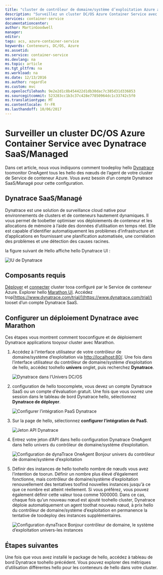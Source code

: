 ```yaml
---
title: "cluster de contrôleur de domaine/système d’exploitation Azure aaaMonitor - Dynatrace | Documents Microsoft"
description: "Surveillez un cluster DC/OS Azure Container Service avec Dynatrace. Déployer hello Dynatrace OneAgent à l’aide du tableau de bord hello contrôleur de domaine/système d’exploitation."
services: container-service
documentationcenter: 
author: MartinGoodwell
manager: 
editor: 
tags: acs, azure-container-service
keywords: Conteneurs, DC/OS, Azure
ms.assetid: 
ms.service: container-service
ms.devlang: na
ms.topic: article
ms.tgt_pltfrm: na
ms.workload: na
ms.date: 12/13/2016
ms.author: rogardle
ms.custom: mvc
ms.openlocfilehash: 9e2e2d1c8b454422d1db30dac7c385d31d336853
ms.sourcegitcommit: 523283cc1b3c37c428e77850964dc1c33742c5f0
ms.translationtype: MT
ms.contentlocale: fr-FR
ms.lasthandoff: 10/06/2017
---
```

# <a name="monitor-an-azure-container-service-dcos-cluster-with-dynatrace-saasmanaged"></a>Surveiller un cluster DC/OS Azure Container Service avec Dynatrace SaaS/Managed
Dans cet article, nous vous indiquons comment toodeploy hello [Dynatrace](https://www.dynatrace.com/) toomonitor OneAgent tous les hello des nœuds de l’agent de votre cluster de Service de conteneur Azure. Vous avez besoin d’un compte Dynatrace SaaS/Managé pour cette configuration. 

## <a name="dynatrace-saasmanaged"></a>Dynatrace SaaS/Managé
Dynatrace est une solution de surveillance cloud native pour environnements de clusters et de conteneurs hautement dynamiques. Il vous permet de toobetter optimiser vos déploiements de conteneur et les allocations de mémoire à l’aide des données d’utilisation en temps réel. Elle est capable d’identifier automatiquement les problèmes d’infrastructure et d’applications en fournissant une planification automatisée, une corrélation des problèmes et une détection des causes racines.

la figure suivant de Hello affiche hello Dynatrace UI :

![IU de Dynatrace](./media/container-service-monitoring-dynatrace/dynatrace.png)

## <a name="prerequisites"></a>Composants requis 
[Déployer](container-service-deployment.md) et [connecter](./../container-service-connect.md) cluster tooa configuré par le Service de conteneur Azure. Explorer hello [Marathon UI](container-service-mesos-marathon-ui.md). Accédez trop[https://www.dynatrace.com/trial/](https://www.dynatrace.com/trial/) tooset d’un compte Dynatrace SaaS.  

## <a name="configure-a-dynatrace-deployment-with-marathon"></a>Configurer un déploiement Dynatrace avec Marathon
Ces étapes vous montrent comment tooconfigure et de déploiement Dynatrace applications tooyour cluster avec Marathon.

1. Accédez à l'interface utilisateur de votre contrôleur de domaine/système d’exploitation via [http://localhost:80/](http://localhost:80/). Une fois dans l’interface utilisateur du contrôleur de domaine/système d’exploitation de hello, accédez toohello **univers** onglet, puis recherchez **Dynatrace**.

    ![Dynatrace dans l’Univers DC/OS](./media/container-service-monitoring-dynatrace/dynatrace-universe.png)

2. configuration de hello toocomplete, vous devez un compte Dynatrace SaaS ou un compte d’évaluation gratuit. Une fois que vous ouvrez une session dans le tableau de bord Dynatrace hello, sélectionnez **Dynatrace de déployer**.

    ![Configurer l’intégration PaaS Dynatrace](./media/container-service-monitoring-dynatrace/setup-paas.png)

3. Sur la page de hello, sélectionnez **configurer l’intégration de PaaS**. 

    ![Jeton API Dynatrace](./media/container-service-monitoring-dynatrace/api-token.png) 

4. Entrez votre jeton d’API dans hello configuration Dynatrace OneAgent dans hello univers du contrôleur de domaine/système d’exploitation. 

    ![Configuration de dynaTrace OneAgent Bonjour univers du contrôleur de domaine/système d’exploitation](./media/container-service-monitoring-dynatrace/dynatrace-config.png)

5. Définir des instances de hello toohello nombre de nœuds vous avez l’intention de toorun. Définir un nombre plus élevé d’également fonctionne, mais contrôleur de domaine/système d’exploitation renouvellement des tentatives toofind nouvelles instances jusqu'à ce que ce nombre est atteint réellement. Si vous préférez, vous pouvez également définir cette valeur tooa comme 1000000. Dans ce cas, chaque fois qu’un nouveau nœud est ajouté toohello cluster, Dynatrace déploie automatiquement un agent toothat nouveau nœud, à prix hello du contrôleur de domaine/système d’exploitation en permanence la tentative de toodeploy des instances supplémentaires.

    ![Configuration dynaTrace Bonjour contrôleur de domaine, le système d’exploitation univers-les instances](./media/container-service-monitoring-dynatrace/dynatrace-config2.png)

## <a name="next-steps"></a>Étapes suivantes

Une fois que vous avez installé le package de hello, accédez à tableau de bord Dynatrace toohello précédent. Vous pouvez explorer des métriques d’utilisation différentes hello pour les conteneurs de hello dans votre cluster. 
